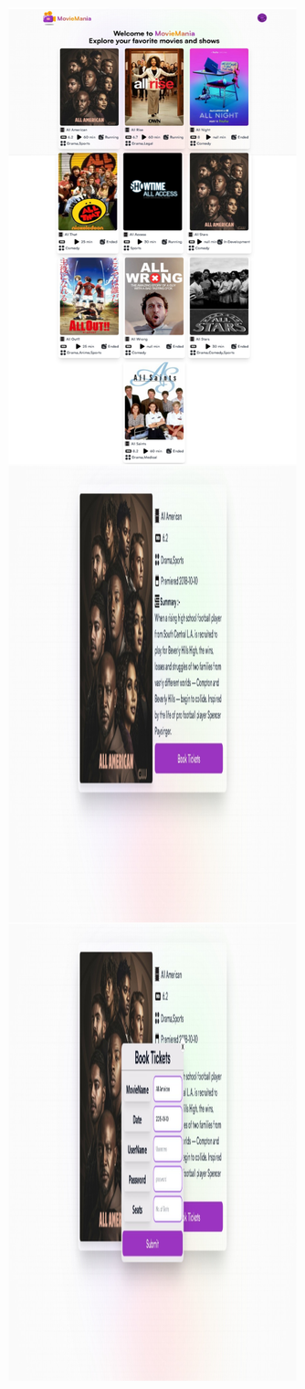 <img src="/src/assets/s-1.jpeg" width="800" height="800" alt="notfound">
<img src="/src/assets/s-2.jpeg" width="800" height="800" alt="notfound">
<img src="/src/assets/s-3.jpeg" width="800" height="800" alt="notfound">